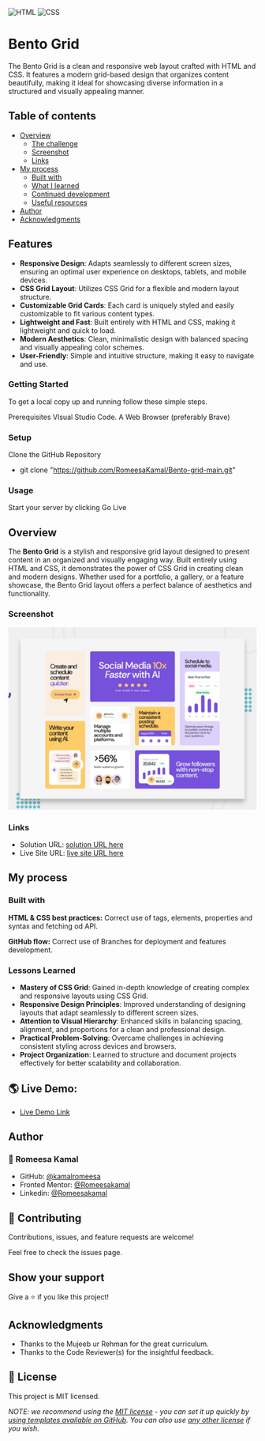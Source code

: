 ![HTML](https://img.shields.io/badge/-HTML-orange) ![CSS](https://img.shields.io/badge/-CSS-blue)

# Bento Grid

The Bento Grid is a clean and responsive web layout crafted with HTML and CSS. It features a modern grid-based design that organizes content beautifully, making it ideal for showcasing diverse information in a structured and visually appealing manner.

## Table of contents

- [Overview](#overview)
  - [The challenge](#the-challenge)
  - [Screenshot](#screenshot)
  - [Links](#links)
- [My process](#my-process)
  - [Built with](#built-with)
  - [What I learned](#what-i-learned)
  - [Continued development](#continued-development)
  - [Useful resources](#useful-resources)
- [Author](#author)
- [Acknowledgments](#acknowledgments)

## Features

- **Responsive Design**: Adapts seamlessly to different screen sizes, ensuring an optimal user experience on desktops, tablets, and mobile devices.
- **CSS Grid Layout**: Utilizes CSS Grid for a flexible and modern layout structure.
- **Customizable Grid Cards**: Each card is uniquely styled and easily customizable to fit various content types.
- **Lightweight and Fast**: Built entirely with HTML and CSS, making it lightweight and quick to load.
- **Modern Aesthetics**: Clean, minimalistic design with balanced spacing and visually appealing color schemes.
- **User-Friendly**: Simple and intuitive structure, making it easy to navigate and use.

### Getting Started

To get a local copy up and running follow these simple steps.

Prerequisites
VIsual Studio Code.
A Web Browser (preferably Brave)

### Setup

Clone the GitHub Repository

- git clone "https://github.com/RomeesaKamal/Bento-grid-main.git"

### Usage

Start your server by clicking Go Live

## Overview

The **Bento Grid** is a stylish and responsive grid layout designed to present content in an organized and visually engaging way. Built entirely using HTML and CSS, it demonstrates the power of CSS Grid in creating clean and modern designs. Whether used for a portfolio, a gallery, or a feature showcase, the Bento Grid layout offers a perfect balance of aesthetics and functionality.

### Screenshot

![Design preview for the Bento grid coding challenge](./preview.jpg)

### Links

- Solution URL: [ solution URL here](https://github.com/RomeesaKamal/Bento-grid-main)
- Live Site URL: [ live site URL here](https://romeesakamal.github.io/Bento-grid-main/)

## My process

### Built with


**HTML & CSS best practices:** Correct use of tags, elements, properties and syntax and fetching od API.

**GitHub flow:** Correct use of Branches for deployment and features development.

### Lessons Learned
- **Mastery of CSS Grid**: Gained in-depth knowledge of creating complex and responsive layouts using CSS Grid.
- **Responsive Design Principles**: Improved understanding of designing layouts that adapt seamlessly to different screen sizes.
- **Attention to Visual Hierarchy**: Enhanced skills in balancing spacing, alignment, and proportions for a clean and professional design.
- **Practical Problem-Solving**: Overcame challenges in achieving consistent styling across devices and browsers.
- **Project Organization**: Learned to structure and document projects effectively for better scalability and collaboration.


## 🌎 Live Demo:

- [Live Demo Link](https://romeesakamal.github.io/Bento-grid-main/)


## Author

### 👤 **Romeesa Kamal**

- GitHub: [@kamalromeesa](https://github.com/RomeesaKamal/)
- Fronted Mentor: [@Romeesakamal](https://www.frontendmentor.io/profile/RomeesaKamal)
- Linkedin: [@Romeesakamal](https://www.linkedin.com/in/romeesa-kamal-7864b8342/)

## 🤝 Contributing

Contributions, issues, and feature requests are welcome!

Feel free to check the issues page.

## Show your support

Give a ⭐️ if you like this project!

## Acknowledgments

- Thanks to the Mujeeb ur Rehman for the great curriculum.
- Thanks to the Code Reviewer(s) for the insightful feedback.

## 📝 License

This project is MIT licensed.

_NOTE: we recommend using the [MIT license](https://choosealicense.com/licenses/mit/) - you can set it up quickly by [using templates available on GitHub](https://docs.github.com/en/communities/setting-up-your-project-for-healthy-contributions/adding-a-license-to-a-repository). You can also use [any other license](https://choosealicense.com/licenses/) if you wish._
